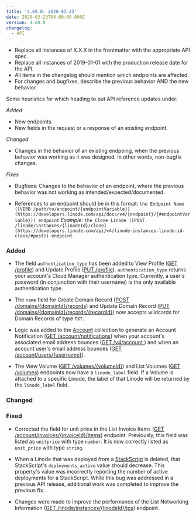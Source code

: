 ```yaml
---
title: '4.60.0: 2020-03-23'
date: 2020-03-23T04:00:00.000Z
version: 4.60.0
changelog:
  - API
---
```

<!-- API changelog requirements - delete this before merging -->
- Replace all instances of X.X.X in the frontmatter with the appropriate API spec.
- Replace all instances of 2019-01-01 with the production release date for the API.
- All items in the changelog should mention which endpoints are affected.
- For changes and bugfixes, describe the previous behavior AND the new behavior.

<!-- Where to put things - delete this before merging -->
Some heuristics for which heading to put API reference updates under:

*Added*
- New endpoints.
- New fields in the request or a response of an existing endpoint.

*Changed*
- Changes in the behavior of an existing endpoing, when the previous behavior was working as it was designed. In other words, non-bugfix changes.

*Fixes*
- Bugfixes: Changes to the behavior of an endpoint, where the previous behavior was not working as intended/expected/documented.

<!-- Sample syntax - delete this before merging -->

- References to an endpoint should be in this format: `the Endpoint Name ([VERB /path/to/endpoint/{endpointVariable}](https://developers.linode.com/api/docs/v4/{endpoint}/{#endpointVariable})) endpoint` *Example*: `the Clone Linode ([POST /linode/instances/{linodeId}/clone](https://developers.linode.com/api/v4/linode-instances-linode-id-clone/#post)) endpoint`

<!-- Fill these sections out: -->

### Added

- The field `authentication_type` has been added to View Profile ([GET /profile](/api/v4/profile)) and Update Profile ([PUT /profile](/api/v4/profile/#put)). `authentication_type` returns your account's Cloud Manager authentication type. Currently, a user's password (in conjunction with their username) is the only available authentication type.

- The `name` field for Create Domain Record ([POST /domains/{domainId}/records](/api/v4/domains-domain-id-records/#post)) and Update Domain Record ([PUT /domains/{domainId}/records/{recordId}](/api/v4/domains-domain-id-records-record-id/#put)) now accepts wildcards for Domain Records of type `TXT`.

- Logic was added to the [Account](/api/v4/account) collection to generate an Account Notification ([GET /account/notifications](/api/v4/account-notifications)) when your account's associated email address bounces ([GET /v4/account ](https://developers.linode.com/api/v4/account)) and when an account user's email address bounces ([GET /account/users/{username}](/api/v4/account-users-username)).

- The View Volume ([GET /volumes/{volumeId}](/api/v4/volumes-volume-id)) and List Volumes ([GET /volumes](/api/v4/volumes)) endpoints now have a `linode_label` field. If a Volume is attached to a specific Linode, the label of that Linode will be returned by the `linode_label` field.

### Changed

### Fixed

- Corrected the field for unit price in the List Invoice Items ([GET /account/invoices/{invoiceId}/items](https://developers.linode.com/api/v4/account-invoices-invoice-id-items)) endpoint. Previously, this field was listed as `unitprice` with type `number`. It is now correctly listed as `unit_price` with type `string`.

- When a Linode that was deployed from a [StackScript](/api/v4/linode-stackscripts) is deleted, that StackScript's `deployments_active` value should decrease. This property's value was incorrectly reporting the number of active deployments for a StackScript. While this bug was addressed in a previous API release, additional work was completed to improve the previous fix.

- Changes were made to improve the performance of the List Networking Information ([GET /linode/instances/{linodeId}/ips](/api/v4/linode-instances-linode-id-ips)) endpoint.
